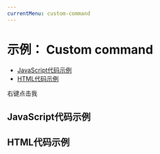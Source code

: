 ```yaml
---
currentMenu: custom-command 
---
```


# 示例： Custom command

<!-- START doctoc generated TOC please keep comment here to allow auto update -->
<!-- DON'T EDIT THIS SECTION, INSTEAD RE-RUN doctoc TO UPDATE -->


- [JavaScript代码示例](#example-code)
- [HTML代码示例](#example-html)

<!-- END doctoc generated TOC please keep comment here to allow auto update -->

<span class="context-menu-one btn btn-neutral">右键点击我</span>

## JavaScript代码示例

<script type="text/javascript" class="showcase">
$(function(){
    /**************************************************
     * Custom Command Handler
     **************************************************/
    $.contextMenu.types.label = function(item, opt, root) {
        // this === item.$node

        $('<span>Label<ul>'
            + '<li class="label1" title="label 1">label 1</li>'
            + '<li class="label2" title="label 2">label 2</li>'
            + '<li class="label3" title="label 3">label 3</li>'
            + '<li class="label4" title="label 4">label 4</li></ul></span>')
            .appendTo(this)
            .on('click', 'li', function() {
                // do some funky stuff
                console.log('Clicked on ' + $(this).text());
                // hide the menu
                root.$menu.trigger('contextmenu:hide');
            });
            
        this.addClass('labels').on('contextmenu:focus', function(e) {
            // setup some awesome stuff
        }).on('contextmenu:blur', function(e) {
            // tear down whatever you did
        }).on('keydown', function(e) {
            // some funky key handling, maybe?
        });
    };
    
    /**************************************************
     * Context-Menu with custom command "label"
     **************************************************/
    $.contextMenu({
        selector: '.context-menu-one', 
        callback: function(itemKey, opt, rootMenu, originalEvent) {
            var m = "clicked: " + key;
            window.console && console.log(m) || alert(m); 
        },
        items: {
            open: {name: "Open", callback: $.noop},
            label: {type: "label", customName: "Label"},
            edit: {name: "编辑", callback: $.noop}
        }
    });
});
</script>

## HTML代码示例
<div style="display:none;" class="showcase" data-showcase-import=".context-menu-one"></div>

<style type="text/css" class="showcase">
    .labels > span > ul {
        margin: 0; 
        padding: 0;
        list-style: none;
        display: block;
        float: none;
    }
    .labels > span > ul > li {
        display: inline-block;
        width: 20px;
        height: 20px;
        border: 1px solid #CCC;
        overflow: hidden;
        text-indent: -2000px;
    }
    .labels > span > ul > li.selected,
    .labels > span > ul > li:hover { border: 1px solid #000; }
    .labels > span > ul > li + li { margin-left: 5px; }
    .labels > span > ul > li.label1 { background: red; }
    .labels > span > ul > li.label2 { background: green; }
    .labels > span > ul > li.label3 { background: blue; }
    .labels > span > ul > li.label4 { background: yellow; }
</style>
